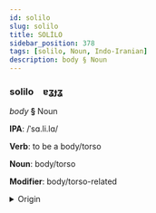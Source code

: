```yaml
---
id: solilo
slug: solilo
title: SOLİLO
sidebar_position: 378
tags: [solilo, Noun, Indo-Iranian]
description: body § Noun
---
```


### solilo&emsp;<span kind="abugida">ɐʓɟʓ</span>

*body* **§** Noun

**IPA**: /ˈsɑ.li.lɑ/

**Verb**: to be a body/torso

**Noun**: body/torso

**Modifier**: body/torso-related

<details>
    <summary>Origin</summary>
    Sanskrit शरीर śarīra [saˈrira]<br/>
    <em>Indo-Iranian Language Family</em>
</details>